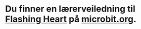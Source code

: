 # Du finner en lærerveiledning til [Flashing Heart](https://www.microbit.co.uk/blocks/lessons/flashing-heart/activity) på [microbit.org](https://www.microbit.co.uk/blocks/lessons/flashing-heart).
